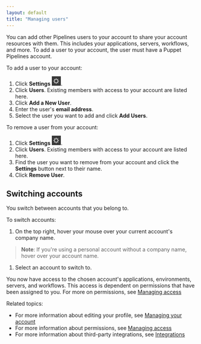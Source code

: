 ```yaml
---
layout: default
title: "Managing users"
--- 
```


You can add other Pipelines users to your account to share your account resources with them. This includes your applications, servers, workflows, and more. To add a user to your account, the user must have a Puppet Pipelines account.

To add a user to your account:
1. Click **Settings** <img src="./images/settings_cog.png">.
1. Click **Users**. Existing members with access to your account are listed here.
1. Click **Add a New User**.
1. Enter the user's **email address**.
1. Select the user you want to add and click **Add Users**.

To remove a user from your account:
1. Click **Settings** <img src="./images/settings_cog.png">.
1. Click **Users**. Existing members with access to your account are listed here.
1. Find the user you want to remove from your account and click the **Settings** button next to their name.
1. Click **Remove User**.

## Switching accounts

You switch between accounts that you belong to.

To switch accounts:
1. On the top right, hover your mouse over your current account's company name. 
> **Note**: If you're using a personal account without a company name, hover over your account name. 
1. Select an account to switch to.

You now have access to the chosen account's applications, environments, servers, and workflows. This access is dependent on permissions that have been assigned to you. For more on permissions, see [Managing access](./group.md)

Related topics:
* For more information about editing your profile, see [Managing your account](./account.md)
* For more information about permissions, see [Managing access](./group.md)
* For more information about third-party integrations, see [Integrations](./integrate.md)


